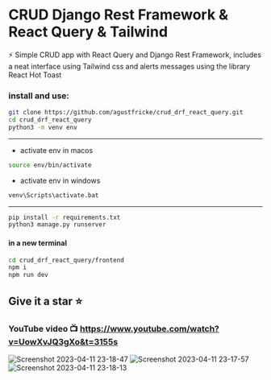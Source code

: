 # CRUD Django Rest Framework & React Query & Tailwind 

⚡  Simple CRUD app with React Query and Django Rest Framework, includes a neat interface using Tailwind css and alerts messages using the library React Hot Toast

### install and use:
```bash
git clone https://github.com/agustfricke/crud_drf_react_query.git
cd crud_drf_react_query
python3 -m venv env
```

-------------------------------

- activate env in macos
```bash
source env/bin/activate
```

- activate env in windows
```bash
venv\Scripts\activate.bat
```

-------------------------------

```bash
pip install -r requirements.txt
python3 manage.py runserver
```

#### in a new terminal
```bash
cd crud_drf_react_query/frontend
npm i
npm run dev
```

## Give it a star ⭐
### YouTube video :tv: https://www.youtube.com/watch?v=UowXvJQ3gXo&t=3155s

![Screenshot 2023-04-11 23-18-47](https://user-images.githubusercontent.com/110266171/231331107-105e2ed9-fad6-4688-8448-6ad26ab43956.png)
![Screenshot 2023-04-11 23-17-57](https://user-images.githubusercontent.com/110266171/231331137-c198a92b-a718-4685-ab86-1ad2884f8a1a.png)
![Screenshot 2023-04-11 23-18-13](https://user-images.githubusercontent.com/110266171/231331165-fd327f26-0ad9-464f-b7aa-3a14a5461764.png)
